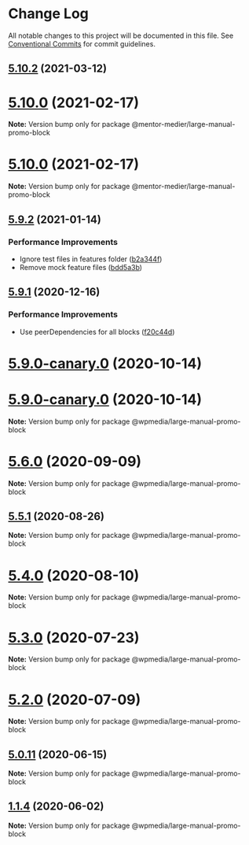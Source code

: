 # Change Log

All notable changes to this project will be documented in this file.
See [Conventional Commits](https://conventionalcommits.org) for commit guidelines.

## [5.10.2](https://github.com/mentor-medier/fusion-news-theme-blocks/compare/v5.10.1...v5.10.2) (2021-03-12)



# [5.10.0](https://github.com/mentor-medier/fusion-news-theme-blocks/compare/v5.9.15...v5.10.0) (2021-02-17)

**Note:** Version bump only for package @mentor-medier/large-manual-promo-block





# [5.10.0](https://github.com/mentor-medier/fusion-news-theme-blocks/compare/v5.9.15...v5.10.0) (2021-02-17)

**Note:** Version bump only for package @mentor-medier/large-manual-promo-block





## [5.9.2](https://github.com/WPMedia/fusion-news-theme-blocks/compare/v5.9.1...v5.9.2) (2021-01-14)


### Performance Improvements

* Ignore test files in features folder ([b2a344f](https://github.com/WPMedia/fusion-news-theme-blocks/commit/b2a344f96d92b63d25658ab70ec9ec63633fcf6f))
* Remove mock feature files ([bdd5a3b](https://github.com/WPMedia/fusion-news-theme-blocks/commit/bdd5a3bc942ac93a97623bf5c1fdd3aec264aa6f))





## [5.9.1](https://github.com/WPMedia/fusion-news-theme-blocks/compare/v5.9.0...v5.9.1) (2020-12-16)


### Performance Improvements

* Use peerDependencies for all blocks ([f20c44d](https://github.com/WPMedia/fusion-news-theme-blocks/commit/f20c44d18c9b07ce0ed0e5ff05d401eaca69a9f5))



# [5.9.0-canary.0](https://github.com/WPMedia/fusion-news-theme-blocks/compare/v5.9.0-beta.0...v5.9.0-canary.0) (2020-10-14)





# [5.9.0-canary.0](https://github.com/WPMedia/fusion-news-theme-blocks/compare/v5.9.0-beta.0...v5.9.0-canary.0) (2020-10-14)

**Note:** Version bump only for package @wpmedia/large-manual-promo-block





# [5.6.0](https://github.com/WPMedia/fusion-news-theme-blocks/compare/v5.6.0-beta.0...v5.6.0) (2020-09-09)

**Note:** Version bump only for package @wpmedia/large-manual-promo-block





## [5.5.1](https://github.com/WPMedia/fusion-news-theme-blocks/compare/v5.5.1-beta.0...v5.5.1) (2020-08-26)

**Note:** Version bump only for package @wpmedia/large-manual-promo-block





# [5.4.0](https://github.com/WPMedia/fusion-news-theme-blocks/compare/v5.4.0-beta.0...v5.4.0) (2020-08-10)

**Note:** Version bump only for package @wpmedia/large-manual-promo-block





# [5.3.0](https://github.com/WPMedia/fusion-news-theme-blocks/compare/v5.3.0-beta.0...v5.3.0) (2020-07-23)

**Note:** Version bump only for package @wpmedia/large-manual-promo-block





# [5.2.0](https://github.com/WPMedia/fusion-news-theme-blocks/compare/v5.2.0-beta.0...v5.2.0) (2020-07-09)

**Note:** Version bump only for package @wpmedia/large-manual-promo-block





## [5.0.11](https://github.com/WPMedia/fusion-news-theme-blocks/compare/v5.0.11-beta.0...v5.0.11) (2020-06-15)

**Note:** Version bump only for package @wpmedia/large-manual-promo-block





## [1.1.4](https://github.com/WPMedia/fusion-news-theme-blocks/compare/@wpmedia/large-manual-promo-block@1.1.4-beta.0...@wpmedia/large-manual-promo-block@1.1.4) (2020-06-02)

**Note:** Version bump only for package @wpmedia/large-manual-promo-block
